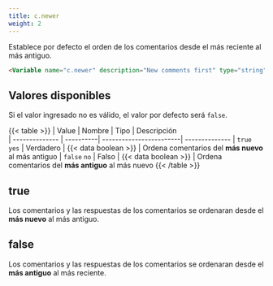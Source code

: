 ```yaml
---
title: c.newer
weight: 2
---
```


Establece por defecto el orden de los comentarios desde el más reciente al más antiguo.

```html
<Variable name="c.newer" description="New comments first" type="string" value="true"/>
```

## Valores disponibles

Si el valor ingresado no es válido, el valor por defecto será `false`.

{{< table >}}
| Value          | Nombre    | Tipo                    | Descripción   
| -------------- | ----------| ------------------------| --------------
| `true` `yes`   | Verdadero | {{< data boolean >}}    | Ordena comentarios del **más nuevo** al más antiguo
| `false` `no`   | Falso     | {{< data boolean >}}    | Ordena comentarios del **más antiguo** al más nuevo
{{< /table >}}


## true

Los comentarios y las respuestas de los comentarios se ordenaran desde el **más nuevo** al más antiguo.

## false

Los comentarios y las respuestas de los comentarios se ordenaran desde el **más antiguo** al más reciente.
